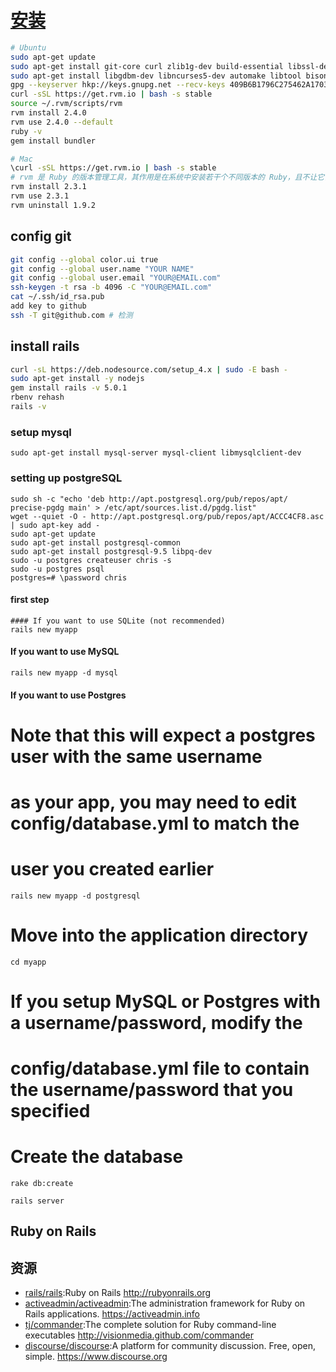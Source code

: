 # [安装](https://gorails.com/setup/ubuntu/14.04)

```sh
# Ubuntu
sudo apt-get update
sudo apt-get install git-core curl zlib1g-dev build-essential libssl-dev libreadline-dev libyaml-dev libsqlite3-dev sqlite3 libxml2-dev libxslt1-dev libcurl4-openssl-dev python-software-properties libffi-dev nodejs
sudo apt-get install libgdbm-dev libncurses5-dev automake libtool bison libffi-dev
gpg --keyserver hkp://keys.gnupg.net --recv-keys 409B6B1796C275462A1703113804BB82D39DC0E3
curl -sSL https://get.rvm.io | bash -s stable
source ~/.rvm/scripts/rvm
rvm install 2.4.0
rvm use 2.4.0 --default
ruby -v
gem install bundler

# Mac
\curl -sSL https://get.rvm.io | bash -s stable
# rvm 是 Ruby 的版本管理工具，其作用是在系统中安装若干个不同版本的 Ruby，且不让它们之间发生冲突
rvm install 2.3.1
rvm use 2.3.1
rvm uninstall 1.9.2
```

## config git

```sh
git config --global color.ui true
git config --global user.name "YOUR NAME"
git config --global user.email "YOUR@EMAIL.com"
ssh-keygen -t rsa -b 4096 -C "YOUR@EMAIL.com"
cat ~/.ssh/id_rsa.pub
add key to github
ssh -T git@github.com # 检测
```

## install rails

```sh
curl -sL https://deb.nodesource.com/setup_4.x | sudo -E bash -
sudo apt-get install -y nodejs
gem install rails -v 5.0.1
rbenv rehash
rails -v
```

### setup mysql

```
sudo apt-get install mysql-server mysql-client libmysqlclient-dev
```

### setting up postgreSQL

```
sudo sh -c "echo 'deb http://apt.postgresql.org/pub/repos/apt/ precise-pgdg main' > /etc/apt/sources.list.d/pgdg.list"
wget --quiet -O - http://apt.postgresql.org/pub/repos/apt/ACCC4CF8.asc | sudo apt-key add -
sudo apt-get update
sudo apt-get install postgresql-common
sudo apt-get install postgresql-9.5 libpq-dev
sudo -u postgres createuser chris -s
sudo -u postgres psql
postgres=# \password chris
```

#### first step

```
#### If you want to use SQLite (not recommended)
rails new myapp
```

#### If you want to use MySQL

```
rails new myapp -d mysql
```

#### If you want to use Postgres

# Note that this will expect a postgres user with the same username

# as your app, you may need to edit config/database.yml to match the

# user you created earlier

```
rails new myapp -d postgresql
```

# Move into the application directory

```
cd myapp
```

# If you setup MySQL or Postgres with a username/password, modify the

# config/database.yml file to contain the username/password that you specified

# Create the database

```
rake db:create

rails server
```

## Ruby on Rails

## 资源

* [rails/rails](https://github.com/rails/rails):Ruby on Rails http://rubyonrails.org
* [activeadmin/activeadmin](https://github.com/activeadmin/activeadmin):The administration framework for Ruby on Rails applications. https://activeadmin.info
* [tj/commander](https://github.com/tj/commander):The complete solution for Ruby command-line executables http://visionmedia.github.com/commander
* [discourse/discourse](https://github.com/discourse/discourse):A platform for community discussion. Free, open, simple. https://www.discourse.org
